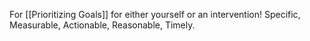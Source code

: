 For [[Prioritizing Goals]] for either yourself or an intervention! Specific, Measurable, Actionable, Reasonable, Timely.
